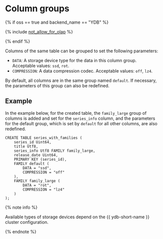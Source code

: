 # Column groups

{% if oss == true and backend_name == "YDB" %}

{% include [not_allow_for_olap](../../../../_includes/not_allow_for_olap_note.md) %}

{% endif %}

Columns of the same table can be grouped to set the following parameters:

* `DATA`: A storage device type for the data in this column group. Acceptable values: `ssd`, `rot`.
* `COMPRESSION`: A data compression codec. Acceptable values: `off`, `lz4`.

By default, all columns are in the same group named `default`.  If necessary, the parameters of this group can also be redefined.

## Example

In the example below, for the created table, the `family_large` group of columns is added and set for the `series_info` column, and the parameters for the default group, which is set by `default` for all other columns, are also redefined.

```yql
CREATE TABLE series_with_families (
    series_id Uint64,
    title Utf8,
    series_info Utf8 FAMILY family_large,
    release_date Uint64,
    PRIMARY KEY (series_id),
    FAMILY default (
        DATA = "ssd",
        COMPRESSION = "off"
    ),
    FAMILY family_large (
        DATA = "rot",
        COMPRESSION = "lz4"
    )
);
```

{% note info %}

Available types of storage devices depend on the {{ ydb-short-name }} cluster configuration.

{% endnote %}